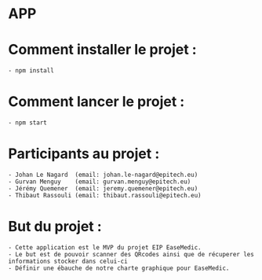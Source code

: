 # APP

# Comment installer le projet :
    - npm install

# Comment lancer le projet :
    - npm start

# Participants au projet :
    - Johan Le Nagard  (email: johan.le-nagard@epitech.eu)
    - Gurvan Menguy    (email: gurvan.menguy@epitech.eu)
    - Jérémy Quemener  (email: jeremy.quemener@epitech.eu)
    - Thibaut Rassouli (email: thibaut.rassouli@epitech.eu)

# But du projet :
    - Cette application est le MVP du projet EIP EaseMedic.
    - Le but est de pouvoir scanner des QRcodes ainsi que de récuperer les informations stocker dans celui-ci 
    - Définir une ébauche de notre charte graphique pour EaseMedic.
